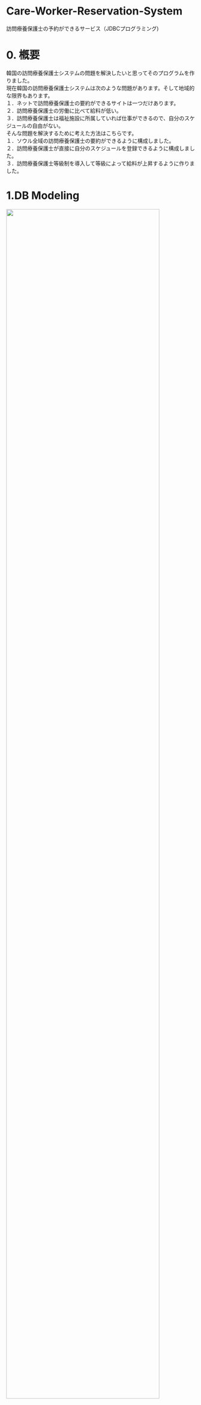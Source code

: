 # Care-Worker-Reservation-System
訪問療養保護士の予約ができるサービス（JDBCプログラミング)

<h1>0. 槪要</h1>
韓国の訪問療養保護士システムの問題を解決したいと思ってそのプログラムを作りました。</br>
現在韓国の訪問療養保護士システムは次のような問題があります。そして地域的な限界もあります。</br>
１．ネットで訪問療養保護士の要約ができるサイトは一つだけあります。</br>
２．訪問療養保護士の労働に比べて給料が低い。</br>
３．訪問療養保護士は福祉施設に所属していれば仕事ができるので、自分のスケジュールの自由がない。</br>
そんな問題を解決するために考えた方法はこちらです。</br>
１．ソウル全域の訪問療養保護士の要約ができるように構成しました。</br>
２．訪問療養保護士が直接に自分のスケジュールを登録できるように構成しました。</br>
３．訪問療養保護士等級制を導入して等級によって給料が上昇するように作りました。</br>

<h1>1.DB Modeling</h1>
<img src="https://user-images.githubusercontent.com/38282886/65164642-429c9700-da78-11e9-9464-941b125d538c.png" width="90%"></img>

<h1>2.使用技術</h1>
Java, JDBC

<h1>3.開発期間、人員</h1>
4日(2019.06.04~2019.06.07)、2人

<h1>4.私の役割</h1>
1. アイデア提案、資料調査</br>
２．DB Modeling</br>
３．view（UI）設計、コーディング</br>
